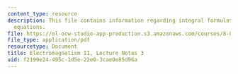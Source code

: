 ```yaml
---
content_type: resource
description: This file contains information regarding integral formulation of basic
  equations.
file: https://ol-ocw-studio-app-production.s3.amazonaws.com/courses/8-07-electromagnetism-ii-fall-2012/f2199e24495c1d5e22e03cae0e85d96a_MIT8_07F12_ln3.pdf
file_type: application/pdf
resourcetype: Document
title: Electromagnetism II, Lecture Notes 3
uid: f2199e24-495c-1d5e-22e0-3cae0e85d96a
---
```

